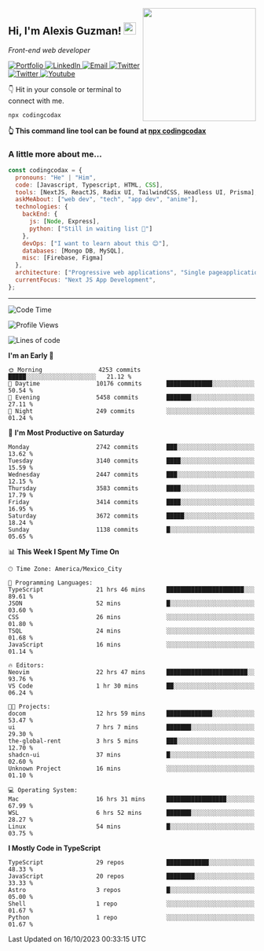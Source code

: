 <img align='right' src="https://media.giphy.com/media/M9gbBd9nbDrOTu1Mqx/giphy.gif" width="230">
<h2>Hi, I'm Alexis Guzman! <img src="https://media.giphy.com/media/hvRJCLFzcasrR4ia7z/giphy.gif" width="25px"></h2>
<p><em>Front-end web developer</em></p>

<p>
  <a href='https://www.codingcodax.dev' target='_blank'>
    <img alt='Portfolio' src='https://img.shields.io/badge/Portfolio-black?logo=vercel&style=flat-square'>
  </a>
  <a href='https://linkedin.com/in/codingcodax' target='_blank'>
    <img alt='LinkedIn' src='https://img.shields.io/badge/LinkedIn-black?logo=LinkedIn&style=flat-square'>
  </a>
  <a href='mailto:codingcodax@gmail.com' target='_blank'>
    <img alt='Email' src='https://img.shields.io/badge/Email-black?logo=Gmail&style=flat-square'>
  </a>
  <a href='https://twitter.com/codingcodax' target='_blank'>
    <img alt='Twitter' src='https://img.shields.io/badge/Twitter-black?logo=Twitter&style=flat-square'>
  </a>
  <a href='https://www.instagram.com/codingcodax' target='_blank'>
    <img alt='Twitter' src='https://img.shields.io/badge/Instagram-black?logo=Instagram&style=flat-square'>
  </a>
  <a href='https://www.youtube.com/@codingcodax' target='_blank'>
    <img alt='Youtube' src='https://img.shields.io/badge/YouTube-black?logo=Youtube&style=flat-square'>
  </a>
</p>

👇 Hit in your console or terminal to connect with me.

```bash
npx codingcodax
```
**👆 This command line tool can be found at [npx codingcodax](https://github.com/codingcodax/npx-codingcodax)**

<h3>A little more about me...</h3>

```javascript
const codingcodax = {
  pronouns: "He" | "Him",
  code: [Javascript, Typescript, HTML, CSS],
  tools: [NextJS, ReactJS, Radix UI, TailwindCSS, Headless UI, Prisma],
  askMeAbout: ["web dev", "tech", "app dev", "anime"],
  technologies: {
    backEnd: {
      js: [Node, Express],
      python: ["Still in waiting list 🥲"]
    },
    devOps: ["I want to learn about this 😊"],
    databases: [Mongo DB, MySQL],
    misc: [Firebase, Figma]
  },
  architecture: ["Progressive web applications", "Single pageapplications"],
  currentFocus: "Next JS App Development",
};
```

---

<!--START_SECTION:waka-->
![Code Time](http://img.shields.io/badge/Code%20Time-1%2C873%20hrs%2044%20mins-blue)

![Profile Views](http://img.shields.io/badge/Profile%20Views-14-blue)

![Lines of code](https://img.shields.io/badge/From%20Hello%20World%20I%27ve%20Written-9.8%20million%20lines%20of%20code-blue)

**I'm an Early 🐤** 

```text
🌞 Morning                4253 commits        █████░░░░░░░░░░░░░░░░░░░░   21.12 % 
🌆 Daytime                10176 commits       █████████████░░░░░░░░░░░░   50.54 % 
🌃 Evening                5458 commits        ███████░░░░░░░░░░░░░░░░░░   27.11 % 
🌙 Night                  249 commits         ░░░░░░░░░░░░░░░░░░░░░░░░░   01.24 % 
```
📅 **I'm Most Productive on Saturday** 

```text
Monday                   2742 commits        ███░░░░░░░░░░░░░░░░░░░░░░   13.62 % 
Tuesday                  3140 commits        ████░░░░░░░░░░░░░░░░░░░░░   15.59 % 
Wednesday                2447 commits        ███░░░░░░░░░░░░░░░░░░░░░░   12.15 % 
Thursday                 3583 commits        ████░░░░░░░░░░░░░░░░░░░░░   17.79 % 
Friday                   3414 commits        ████░░░░░░░░░░░░░░░░░░░░░   16.95 % 
Saturday                 3672 commits        █████░░░░░░░░░░░░░░░░░░░░   18.24 % 
Sunday                   1138 commits        █░░░░░░░░░░░░░░░░░░░░░░░░   05.65 % 
```


📊 **This Week I Spent My Time On** 

```text
🕑︎ Time Zone: America/Mexico_City

💬 Programming Languages: 
TypeScript               21 hrs 46 mins      ██████████████████████░░░   89.61 % 
JSON                     52 mins             █░░░░░░░░░░░░░░░░░░░░░░░░   03.60 % 
CSS                      26 mins             ░░░░░░░░░░░░░░░░░░░░░░░░░   01.80 % 
TSQL                     24 mins             ░░░░░░░░░░░░░░░░░░░░░░░░░   01.68 % 
JavaScript               16 mins             ░░░░░░░░░░░░░░░░░░░░░░░░░   01.14 % 

🔥 Editors: 
Neovim                   22 hrs 47 mins      ███████████████████████░░   93.76 % 
VS Code                  1 hr 30 mins        ██░░░░░░░░░░░░░░░░░░░░░░░   06.24 % 

🐱‍💻 Projects: 
docom                    12 hrs 59 mins      █████████████░░░░░░░░░░░░   53.47 % 
ui                       7 hrs 7 mins        ███████░░░░░░░░░░░░░░░░░░   29.30 % 
the-global-rent          3 hrs 5 mins        ███░░░░░░░░░░░░░░░░░░░░░░   12.70 % 
shadcn-ui                37 mins             █░░░░░░░░░░░░░░░░░░░░░░░░   02.60 % 
Unknown Project          16 mins             ░░░░░░░░░░░░░░░░░░░░░░░░░   01.10 % 

💻 Operating System: 
Mac                      16 hrs 31 mins      █████████████████░░░░░░░░   67.99 % 
WSL                      6 hrs 52 mins       ███████░░░░░░░░░░░░░░░░░░   28.27 % 
Linux                    54 mins             █░░░░░░░░░░░░░░░░░░░░░░░░   03.75 % 
```

**I Mostly Code in TypeScript** 

```text
TypeScript               29 repos            ████████████░░░░░░░░░░░░░   48.33 % 
JavaScript               20 repos            ████████░░░░░░░░░░░░░░░░░   33.33 % 
Astro                    3 repos             █░░░░░░░░░░░░░░░░░░░░░░░░   05.00 % 
Shell                    1 repo              ░░░░░░░░░░░░░░░░░░░░░░░░░   01.67 % 
Python                   1 repo              ░░░░░░░░░░░░░░░░░░░░░░░░░   01.67 % 
```




 Last Updated on 16/10/2023 00:33:15 UTC
<!--END_SECTION:waka-->
